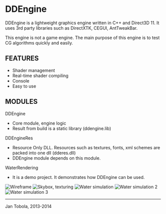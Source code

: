 DDEngine
========

DDEngine is a lightweight graphics engine written in C++ and Direct3D 11. It uses 3rd party libraries such as DirectXTK, CEGUI, AntTweakBar.

This engine is not a game engine. The main purpose of this engine is to test CG algorithms quickly and easily.

FEATURES
--------
- Shader management
- Real-time shader compiling
- Console
- Easy to use

MODULES
-------

DDEngine
- Core module, engine logic
- Result from build is a static library (ddengine.lib)

DDEngineRes
- Resource Only DLL. Resources such as textures, fonts, xml schemes are packed into one dll (dderes.dll)
- DDEngine module depends on this module.

WaterRendering
- It is a demo project. It demonstrates how DDEngine can be used.

![Wireframe](http://puu.sh/82gEN/3625c118e7.jpg)
![Skybox, texturing](http://fii.cz/vbhhaepq)
![Water simulation](http://puu.sh/7J1XQ/53a0da53e6.jpg)
![Water simulation 2](https://scontent-a.xx.fbcdn.net/hphotos-prn2/t31.0-8/10286810_10202082145115757_252098159032020820_o.jpg)
![Water simulation 3](https://scontent-a.xx.fbcdn.net/hphotos-prn2/l/t31.0-8/10275344_10202088807242306_7099633422965902923_o.jpg)


---------------------
Jan Tobola, 2013-2014
